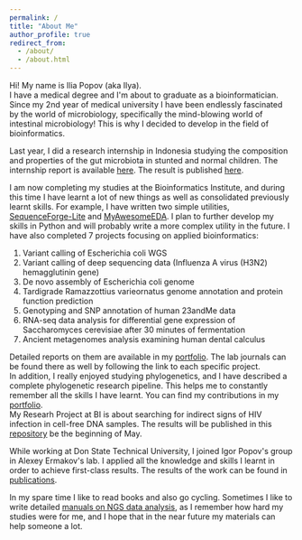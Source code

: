 ```yaml
---
permalink: /
title: "About Me"
author_profile: true
redirect_from: 
  - /about/
  - /about.html
---
```


Hi! My name is Ilia Popov (aka Ilya).<br>
I have a medical degree and I'm about to graduate as a bioinformatician. Since my 2nd year of medical university I have been endlessly fascinated by the world of microbiology, specifically the mind-blowing world of intestinal microbiology! This is why I decided to develop in the field of bioinformatics.<br>

Last year, I did a research internship in Indonesia studying the composition and properties of the gut microbiota in stunted and normal children. The internship report is available [here](https://iliapopov17.github.io/portfolio/portfolio-1/). The result is published [here](https://iliapopov17.github.io/publication/2024-03-29-paper-10).<br>

I am now completing my studies at the Bioinformatics Institute, and during this time I have learnt a lot of new things as well as consolidated previously learnt skills. For example, I have written two simple utilities, [SequenceForge-Lite](https://iliapopov17.github.io/portfolio/portfolio-3/) and [MyAwesomeEDA](https://iliapopov17.github.io/portfolio/portfolio-4/). I plan to further develop my skills in Python and will probably write a more complex utility in the future. I have also completed 7 projects focusing on applied bioinformatics:<br>
  1. Variant calling of Escherichia coli WGS<br>
  2. Variant calling of deep sequencing data (Influenza A virus (H3N2) hemagglutinin gene)<br>
  3. De novo assembly of Escherichia coli genome<br>
  4. Tardigrade Ramazzottius varieornatus genome annotation and protein function prediction<br>
  5. Genotyping and SNP annotation of human 23andMe data<br>
  6. RNA-seq data analysis for differential gene expression of Saccharomyces cerevisiae after 30 minutes of fermentation<br>
  7. Ancient metagenomes analysis examining human dental calculus<br>

Detailed reports on them are available in my [portfolio](https://iliapopov17.github.io/portfolio/portfolio-5/). The lab journals can be found there as well by following the link to each specific project.<br>
In addition, I really enjoyed studying phylogenetics, and I have described a complete phylogenetic research pipeline. This helps me to constantly remember all the skills I have learnt. You can find my contributions in my [portfolio](https://iliapopov17.github.io/portfolio/portfolio-6/).<br>
My Researh Project at BI is about searching for indirect signs of HIV infection in cell-free DNA samples. The results will be published in this [repository](https://github.com/iliapopov17/The-shadow-of-HIV) be the beginning of May.<br>

While working at Don State Technical University, I joined Igor Popov's group in Alexey Ermakov's lab. I applied all the knowledge and skills I learnt in order to achieve first-class results. The results of the work can be found in [publications](https://iliapopov17.github.io/publications/).<br>

In my spare time I like to read books and also go cycling. Sometimes I like to write detailed [manuals on NGS data analysis](https://iliapopov17.github.io/portfolio/portfolio-7/), as I remember how hard my studies were for me, and I hope that in the near future my materials can help someone a lot.<br>